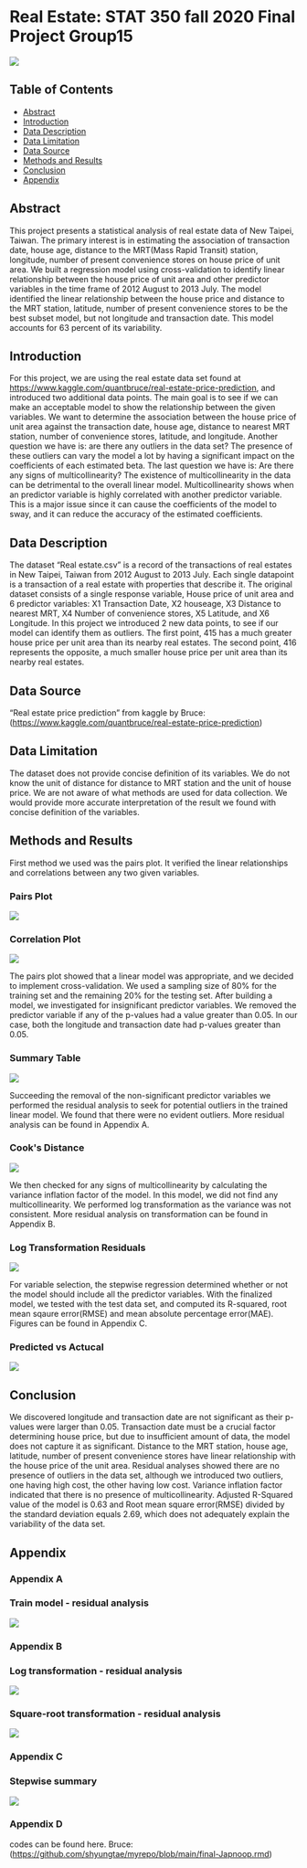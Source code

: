 # Real Estate: STAT 350 fall 2020 Final Project Group15

![](/images/map.png)

## Table of Contents
   - [Abstract](#abstract)
   - [Introduction](#introduction)
   - [Data Description](#data-description)
   - [Data Limitation](#data-limitation)
   - [Data Source](#data-source)
   - [Methods and Results](#methods-and-Results)
   - [Conclusion](#conclusion)
   - [Appendix](#Appendix)




## Abstract

This project presents a statistical analysis of real estate data of New Taipei, Taiwan. The primary interest is in estimating the association of transaction date, house age, distance to the MRT(Mass Rapid Transit) station, longitude, number of present convenience stores on house price of unit area. We built a regression model using cross-validation to identify linear relationship between the house price of unit area and other predictor variables in the time frame of 2012 August to 2013 July. The model identified the linear relationship between the house price and distance to the MRT station, latitude, number of present convenience stores to be the best subset model, but not longitude and transaction date. This model accounts for 63 percent of its variability.



## Introduction

For this project, we are using the real estate data set found at https://www.kaggle.com/quantbruce/real-estate-price-prediction, and introduced two additional data points. The main goal is to see if we can make an acceptable model to show the relationship between the given variables. We want to determine the association between the house price of unit area against the transaction date, house age, distance to nearest MRT station, number of convenience stores, latitude, and longitude. Another question we have is: are there any outliers in the data set? The presence of these outliers can vary the model a lot by having a significant impact on the coefficients of each estimated beta. The last question we have is: Are there any signs of multicollinearity? The existence of multicollinearity in the data can be detrimental to the overall linear model. Multicollinearity shows when an predictor variable is highly correlated with another predictor variable. This is a major issue since it can cause the coefficients of the model to sway, and it can reduce the accuracy of the estimated coefficients. 


## Data Description

The dataset “Real estate.csv” is a record of the transactions of real estates in New Taipei, Taiwan from 2012 August to 2013 July. Each single datapoint is a transaction of a real estate with properties that describe it. The original dataset consists of a single response variable, House price of unit area and 6 predictor variables: X1 Transaction Date, X2 houseage, X3 Distance to nearest MRT, X4 Number of convenience stores, X5 Latitude, and X6 Longitude. In this project we introduced 2 new data points, to see if our model can identify them as outliers. The first point, 415 has a much greater house price per unit area than its nearby real estates. The second point, 416 represents the opposite, a much smaller house price per unit area than its nearby real estates. 

## Data Source

“Real estate price prediction” from kaggle by Bruce:(https://www.kaggle.com/quantbruce/real-estate-price-prediction)

## Data Limitation 

The dataset does not provide concise definition of its variables. We do not know the unit of distance for distance to MRT station and the unit of house price. We are not aware of what methods are used for data collection. We would provide more accurate interpretation of the result we found with concise definition of the variables.

## Methods and Results
First method we used was the pairs plot. It verified the linear relationships and correlations between any two given variables.

### Pairs Plot
![](/images/pairsplot.png)

### Correlation Plot
![](/images/corplot.png)


The pairs plot showed that a linear model was appropriate, and we decided to implement cross-validation. We used a sampling size of 80% for the training set and the remaining 20% for the testing set. After building a model, we investigated for insignificant predictor variables. We removed the predictor variable if any of the p-values had a value greater than 0.05. In our case, both the longitude and transaction date had p-values greater than 0.05.

### Summary Table
![](/images/summary_table1.png)

Succeeding the removal of the non-significant predictor variables we performed the residual analysis to seek for potential outliers in the trained linear model. We found that there were no evident outliers. More residual analysis can be found in Appendix A.

### Cook's Distance
![](/images/cook's_distance.png)

We then checked for any signs of multicollinearity by calculating the variance inflation factor of the model. In this model, we did not find any multicollinearity. We performed log transformation as the variance was not consistent. More residual analysis on transformation can be found in Appendix B.

### Log Transformation Residuals
![](/images/logTransformation,train,resd.png)


For variable selection, the stepwise regression determined whether or not the model should include all the predictor variables. With the finalized model, we tested with the test data set, and computed its R-squared, root mean sqaure error(RMSE) and mean absolute percentage error(MAE). Figures can be found in Appendix C.

### Predicted vs Actucal
![](/images/Predicted_vs_Actual.png)


## Conclusion

We discovered longitude and transaction date are not significant as their p-values were larger than 0.05. Transaction date must be a crucial factor determining house price, but due to insufficient amount of data, the model does not capture it as significant. Distance to the MRT station, house age, latitude, number of present convenience stores have linear relationship with the house price of the unit area. Residual analyses showed there are no presence of outliers in the data set, although we introduced two outliers, one having high cost, the other having low cost. Variance inflation factor indicated that there is no presence of multicollinearity. Adjusted R-Squared value of the model is 0.63 and Root mean square error(RMSE) divided by the standard deviation equals 2.69, which does not adequately explain the variability of the data set.

## Appendix

### Appendix A

### Train model - residual analysis

![](/images/residual_analysis,train.png)

### Appendix B

### Log transformation - residual analysis
![](/images/residual_analysis,log.png)

### Square-root transformation - residual analysis
![](/images/residual_analysis,sq.png)

### Appendix C

### Stepwise summary
![](/images/stepwise.png)

### Appendix D

codes can be found here.
Bruce:(https://github.com/shyungtae/myrepo/blob/main/final-Japnoop.rmd)
